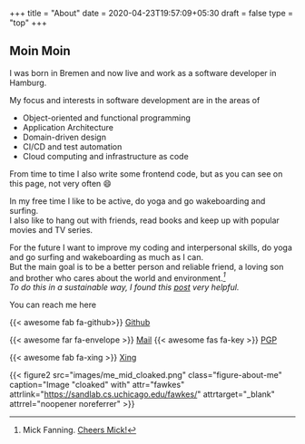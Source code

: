 +++
title = "About"
date = 2020-04-23T19:57:09+05:30
draft = false
type = "top" 
+++

## Moin Moin

I was born in Bremen and now live and work as a software developer in Hamburg.

My focus and interests in software development are in the areas of

- Object-oriented and functional programming
- Application Architecture
- Domain-driven design
- CI/CD and test automation
- Cloud computing and infrastructure as code 

From time to time I also write some frontend code, but as you can see on this page, not very often  :smile:

In my free time I like to be active, do yoga and go wakeboarding and surfing.  
I also like to hang out with friends, read books and keep up with popular movies and TV series.

For the future I want to improve my coding and interpersonal skills, do yoga and go surfing and wakeboarding as much as I can.   
But the main goal is to be a better person and reliable friend, a loving son and brother who cares about the world and environment.<cite>[^1]<cite>  
To do this in a sustainable way, I found this [post](https://tatianamac.com/posts/beware-of-burnout) very helpful.

[^1]: Mick Fanning. [Cheers Mick!](https://www.youtube.com/watch?v=2-_vlLOS-9o)

You can reach me here


{{< awesome fab fa-github>}} [Github](https://github.com/simonschoof)

{{< awesome far fa-envelope >}} [Mail](mailto:moin@simonschoof.com) {{< awesome fas fa-key >}} [PGP](https://keys.openpgp.org/vks/v1/by-fingerprint/98E54342ACAF35E6F5C29693898AC44ECFEE0279)

{{< awesome fab fa-xing >}} [Xing](https://www.xing.com/profile/Simon_Schoof/cv)


{{< figure2 src="images/me_mid_cloaked.png" class="figure-about-me" caption="Image \"cloaked\" with" attr="fawkes" attrlink="https://sandlab.cs.uchicago.edu/fawkes/" attrtarget="_blank" attrrel="noopener noreferrer" >}} 